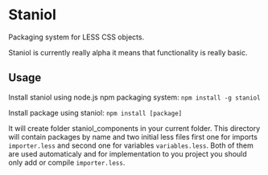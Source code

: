 Staniol
=======

Packaging system for LESS CSS objects.

Staniol is currently really alpha it means that functionality is really basic.

Usage
-----

Install staniol using node.js npm packaging system:
```npm install -g staniol```

Install package using staniol:
```npm install [package]```

It will create folder staniol_components in your current folder.
This directory will contain packages by name and two initial less files first one for imports `importer.less` and second one for variables `variables.less`.
Both of them are used automaticaly and for implementation to you project you should only add or compile `importer.less`.


